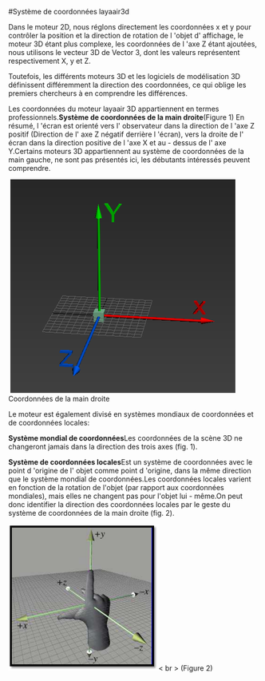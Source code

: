 #Système de coordonnées layaair3d

Dans le moteur 2D, nous réglons directement les coordonnées x et y pour contrôler la position et la direction de rotation de l 'objet d' affichage, le moteur 3D étant plus complexe, les coordonnées de l 'axe Z étant ajoutées, nous utilisons le vecteur 3D de Vector 3, dont les valeurs représentent respectivement X, y et Z.

Toutefois, les différents moteurs 3D et les logiciels de modélisation 3D définissent différemment la direction des coordonnées, ce qui oblige les premiers chercheurs à en comprendre les différences.

Les coordonnées du moteur layaair 3D appartiennent en termes professionnels.**Système de coordonnées de la main droite**(Figure 1) En résumé, l 'écran est orienté vers l' observateur dans la direction de l 'axe Z positif (Direction de l' axe Z négatif derrière l 'écran), vers la droite de l' écran dans la direction positive de l 'axe X et au - dessus de l' axe Y.Certains moteurs 3D appartiennent au système de coordonnées de la main gauche, ne sont pas présentés ici, les débutants intéressés peuvent comprendre.



​	![图](img/1.png)Coordonnées de la main droite

Le moteur est également divisé en systèmes mondiaux de coordonnées et de coordonnées locales:

​**Système mondial de coordonnées**Les coordonnées de la scène 3D ne changeront jamais dans la direction des trois axes (fig. 1).

​**Système de coordonnées locales**Est un système de coordonnées avec le point d 'origine de l' objet comme point d 'origine, dans la même direction que le système mondial de coordonnées.Les coordonnées locales varient en fonction de la rotation de l'objet (par rapport aux coordonnées mondiales), mais elles ne changent pas pour l'objet lui - même.On peut donc identifier la direction des coordonnées locales par le geste du système de coordonnées de la main droite (fig. 2).

![图](img/2.png)< br > (Figure 2)

